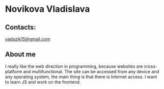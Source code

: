 # Novikova Vladislava

## Contacts:

vadozik15@gmail.com

## About me

I really like the web direction in programming, because websites are cross-platform and multifunctional. The site can be accessed from any device and any operating system, the main thing is that there is Internet access. I want to learn JS and work on the frontend.
